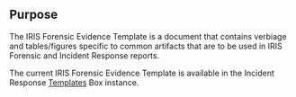 ## Purpose
The IRIS Forensic Evidence Template is a document that contains verbiage and tables/figures specific to common artifacts that are to be used in IRIS Forensic and Incident Response reports. 

The current IRIS Forensic Evidence Template is available in the Incident Response [Templates](https://ibm.ent.box.com/folder/53676630277) Box instance. 
